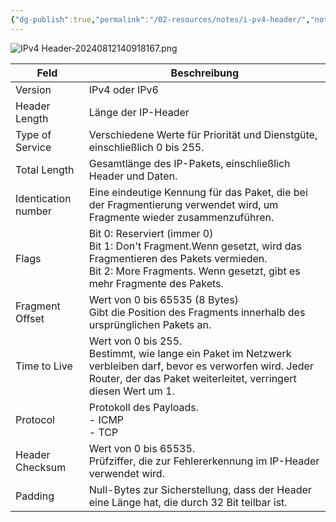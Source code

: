 ```yaml
---
{"dg-publish":true,"permalink":"/02-resources/notes/i-pv4-header/","noteIcon":"","updated":"2025-07-12T13:31:41.000+02:00"}
---
```


<style> .container {font-family: sans-serif; text-align: center;} .button-wrapper button {z-index: 1;height: 40px; width: 100px; margin: 10px;padding: 5px;} .excalidraw .App-menu_top .buttonList { display: flex;} .excalidraw-wrapper { height: 800px; margin: 50px; position: relative;} :root[dir="ltr"] .excalidraw .layer-ui__wrapper .zen-mode-transition.App-menu_bottom--transition-left {transform: none;} </style><script src="https://cdn.jsdelivr.net/npm/react@17/umd/react.production.min.js"></script><script src="https://cdn.jsdelivr.net/npm/react-dom@17/umd/react-dom.production.min.js"></script><script type="text/javascript" src="https://cdn.jsdelivr.net/npm/@excalidraw/excalidraw@0/dist/excalidraw.production.min.js"></script><div id="IPv4_Header_2024-07-22_1257.51.excalidraw.md1"></div><script>(function(){const InitialData={"type":"excalidraw","version":2,"source":"https://github.com/zsviczian/obsidian-excalidraw-plugin/releases/tag/2.3.0","elements":[{"type":"rectangle","version":428,"versionNonce":232806031,"index":"a0","isDeleted":false,"id":"_WY-222-EqsvTaRiDcIk3","fillStyle":"solid","strokeWidth":2,"strokeStyle":"solid","roughness":1,"opacity":100,"angle":0,"x":-1503.7511417082083,"y":-712.5072512567033,"strokeColor":"#1e1e1e","backgroundColor":"transparent","width":2228.8198383571685,"height":1225.2084125863835,"seed":400090067,"groupIds":[],"frameId":null,"roundness":null,"boundElements":[],"updated":1724140648761,"link":null,"locked":false},{"type":"rectangle","version":545,"versionNonce":2145476065,"index":"a1","isDeleted":false,"id":"_jS5qc3Qt3RrBcP_QdvAp","fillStyle":"solid","strokeWidth":2,"strokeStyle":"solid","roughness":1,"opacity":100,"angle":0,"x":-1503.7511417082083,"y":-712.5072512567033,"strokeColor":"#1e1e1e","backgroundColor":"transparent","width":350.9280160000892,"height":184.21988065141326,"seed":974656787,"groupIds":[],"frameId":null,"roundness":null,"boundElements":[{"type":"text","id":"vFdUyeX7"}],"updated":1724140648761,"link":null,"locked":false},{"type":"text","version":336,"versionNonce":1876208815,"index":"a2","isDeleted":false,"id":"vFdUyeX7","fillStyle":"solid","strokeWidth":2,"strokeStyle":"solid","roughness":1,"opacity":100,"angle":0,"x":-1387.3671126510349,"y":-665.3973109309967,"strokeColor":"#1e1e1e","backgroundColor":"transparent","width":118.15995788574219,"height":90,"seed":1782100029,"groupIds":[],"frameId":null,"roundness":null,"boundElements":[],"updated":1724140648761,"link":null,"locked":false,"fontSize":36,"fontFamily":1,"text":"Version\n4 bits","rawText":"Version\n4 bits","textAlign":"center","verticalAlign":"middle","containerId":"_jS5qc3Qt3RrBcP_QdvAp","originalText":"Version\n4 bits","autoResize":true,"lineHeight":1.25},{"type":"rectangle","version":681,"versionNonce":1494826703,"index":"a3","isDeleted":false,"id":"BNF_AstRb-FCRYAkhUjZX","fillStyle":"solid","strokeWidth":2,"strokeStyle":"solid","roughness":1,"opacity":100,"angle":0,"x":-1151.4233330635243,"y":-714.5895827599779,"strokeColor":"#1e1e1e","backgroundColor":"transparent","width":352.32780864468475,"height":184.21988065141326,"seed":1584798099,"groupIds":[],"frameId":null,"roundness":null,"boundElements":[{"type":"text","id":"3p0uE3RN"}],"updated":1724140648761,"link":null,"locked":false},{"type":"text","version":484,"versionNonce":1329207713,"index":"a4","isDeleted":false,"id":"3p0uE3RN","fillStyle":"solid","strokeWidth":2,"strokeStyle":"solid","roughness":1,"opacity":100,"angle":0,"x":-1101.0793902890334,"y":-667.4796424342713,"strokeColor":"#1e1e1e","backgroundColor":"transparent","width":251.63992309570312,"height":90,"seed":2051239731,"groupIds":[],"frameId":null,"roundness":null,"boundElements":[],"updated":1724140648761,"link":null,"locked":false,"fontSize":36,"fontFamily":1,"text":"Header Length\n4 bits","rawText":"Header Length\n4 bits","textAlign":"center","verticalAlign":"middle","containerId":"BNF_AstRb-FCRYAkhUjZX","originalText":"Header Length\n4 bits","autoResize":true,"lineHeight":1.25},{"type":"rectangle","version":585,"versionNonce":1256734081,"index":"a5","isDeleted":false,"id":"rMZn2gjtdQlQtz1HYhlks","fillStyle":"solid","strokeWidth":2,"strokeStyle":"solid","roughness":1,"opacity":100,"angle":0,"x":-795.0711205656272,"y":-711.6959173066243,"strokeColor":"#1e1e1e","backgroundColor":"transparent","width":380.32366153659444,"height":184.21988065141326,"seed":304706589,"groupIds":[],"frameId":null,"roundness":null,"boundElements":[{"type":"text","id":"spxW9cLp"}],"updated":1724140648761,"link":null,"locked":false},{"type":"text","version":390,"versionNonce":1692735247,"index":"a6","isDeleted":false,"id":"spxW9cLp","fillStyle":"solid","strokeWidth":2,"strokeStyle":"solid","roughness":1,"opacity":100,"angle":0,"x":-746.1852297387362,"y":-664.5859769809177,"strokeColor":"#1e1e1e","backgroundColor":"transparent","width":282.5518798828125,"height":90,"seed":813623421,"groupIds":[],"frameId":null,"roundness":null,"boundElements":[],"updated":1724140648761,"link":null,"locked":false,"fontSize":36,"fontFamily":1,"text":"Type of Service\n8 bits","rawText":"Type of Service\n8 bits","textAlign":"center","verticalAlign":"middle","containerId":"rMZn2gjtdQlQtz1HYhlks","originalText":"Type of Service\n8 bits","autoResize":true,"lineHeight":1.25},{"type":"rectangle","version":463,"versionNonce":2037210415,"index":"a9","isDeleted":false,"id":"EQaDhJB55XrkOIz0rg6oS","fillStyle":"solid","strokeWidth":2,"strokeStyle":"solid","roughness":1,"opacity":100,"angle":0,"x":-418.3037497214293,"y":-709.968025208162,"strokeColor":"#1e1e1e","backgroundColor":"transparent","width":1142.2307979899192,"height":182.53629347855278,"seed":1836632851,"groupIds":[],"frameId":null,"roundness":null,"boundElements":[{"type":"text","id":"jUjuSR4h"}],"updated":1724140648761,"link":null,"locked":false},{"type":"text","version":315,"versionNonce":612733249,"index":"aA","isDeleted":false,"id":"jUjuSR4h","fillStyle":"solid","strokeWidth":2,"strokeStyle":"solid","roughness":1,"opacity":100,"angle":0,"x":33.735675762788105,"y":-663.6998784688856,"strokeColor":"#1e1e1e","backgroundColor":"transparent","width":238.15194702148438,"height":90,"seed":677872221,"groupIds":[],"frameId":null,"roundness":null,"boundElements":[],"updated":1724140648761,"link":null,"locked":false,"fontSize":36,"fontFamily":1,"text":"Total Length\n16 bits","rawText":"Total Length\n16 bits","textAlign":"center","verticalAlign":"middle","containerId":"EQaDhJB55XrkOIz0rg6oS","originalText":"Total Length\n16 bits","autoResize":true,"lineHeight":1.25},{"type":"rectangle","version":383,"versionNonce":1126416673,"index":"aB","isDeleted":false,"id":"eNIO9K6zyokOmPqdr_kV0","fillStyle":"solid","strokeWidth":2,"strokeStyle":"solid","roughness":1,"opacity":100,"angle":0,"x":-1499.8986060076404,"y":-529.3000095009154,"strokeColor":"#1e1e1e","backgroundColor":"transparent","width":1085.2144844066324,"height":210.99603866316446,"seed":556877427,"groupIds":[],"frameId":null,"roundness":null,"boundElements":[{"type":"text","id":"mIpFmE20"}],"updated":1724140648761,"link":null,"locked":false},{"type":"text","version":317,"versionNonce":1120738671,"index":"aBV","isDeleted":false,"id":"mIpFmE20","fillStyle":"solid","strokeWidth":2,"strokeStyle":"solid","roughness":1,"opacity":100,"angle":0,"x":-1060.4312716412383,"y":-448.8019901693332,"strokeColor":"#1e1e1e","backgroundColor":"transparent","width":206.27981567382812,"height":50,"seed":641723891,"groupIds":[],"frameId":null,"roundness":null,"boundElements":[],"updated":1724140648761,"link":null,"locked":false,"fontSize":20,"fontFamily":1,"text":"Identification number\n16 bits","rawText":"Identification number\n16 bits","textAlign":"center","verticalAlign":"middle","containerId":"eNIO9K6zyokOmPqdr_kV0","originalText":"Identification number\n16 bits","autoResize":true,"lineHeight":1.25},{"type":"rectangle","version":391,"versionNonce":1027970959,"index":"aE","isDeleted":false,"id":"EdlsY75E60FqQdKEcYK8n","fillStyle":"solid","strokeWidth":2,"strokeStyle":"solid","roughness":1,"opacity":50,"angle":0,"x":-412.3192332029553,"y":-529.5353412563637,"strokeColor":"#1e1e1e","backgroundColor":"transparent","width":300.33531997497244,"height":209.3057958946717,"seed":1633381501,"groupIds":[],"frameId":null,"roundness":null,"boundElements":[{"type":"text","id":"VndzRqwa"}],"updated":1724140648761,"link":null,"locked":false},{"type":"text","version":338,"versionNonce":1428991201,"index":"aEV","isDeleted":false,"id":"VndzRqwa","fillStyle":"solid","strokeWidth":2,"strokeStyle":"solid","roughness":1,"opacity":50,"angle":0,"x":-287.7015610084378,"y":-437.38244330902785,"strokeColor":"#1e1e1e","backgroundColor":"transparent","width":51.0999755859375,"height":25,"seed":779111219,"groupIds":[],"frameId":null,"roundness":null,"boundElements":[],"updated":1724140648761,"link":null,"locked":false,"fontSize":20,"fontFamily":1,"text":"Flags","rawText":"Flags","textAlign":"center","verticalAlign":"middle","containerId":"EdlsY75E60FqQdKEcYK8n","originalText":"Flags","autoResize":true,"lineHeight":1.25},{"type":"rectangle","version":509,"versionNonce":1940285633,"index":"aF","isDeleted":false,"id":"9NfoPbN-ddaiyG7tAAyCG","fillStyle":"solid","strokeWidth":2,"strokeStyle":"solid","roughness":1,"opacity":100,"angle":0,"x":-110.79369044127384,"y":-527.3288297701106,"strokeColor":"#1e1e1e","backgroundColor":"transparent","width":833.406259333936,"height":209.3057958946717,"seed":1569035155,"groupIds":[],"frameId":null,"roundness":null,"boundElements":[{"type":"text","id":"etr6LHPy"}],"updated":1724140648761,"link":null,"locked":false},{"type":"text","version":493,"versionNonce":1323450319,"index":"aG","isDeleted":false,"id":"etr6LHPy","fillStyle":"solid","strokeWidth":2,"strokeStyle":"solid","roughness":1,"opacity":100,"angle":0,"x":157.6435090499129,"y":-467.6759318227747,"strokeColor":"#1e1e1e","backgroundColor":"transparent","width":296.5318603515625,"height":90,"seed":1427267229,"groupIds":[],"frameId":null,"roundness":null,"boundElements":[],"updated":1724140648761,"link":null,"locked":false,"fontSize":36,"fontFamily":1,"text":"Fragment Offset\n13 bits","rawText":"Fragment Offset\n13 bits","textAlign":"center","verticalAlign":"middle","containerId":"9NfoPbN-ddaiyG7tAAyCG","originalText":"Fragment Offset\n13 bits","autoResize":true,"lineHeight":1.25},{"type":"rectangle","version":403,"versionNonce":591883759,"index":"aH","isDeleted":false,"id":"WDKlYut8Zfj9ggPaAX0cR","fillStyle":"solid","strokeWidth":2,"strokeStyle":"solid","roughness":1,"opacity":100,"angle":0,"x":-410.37850263901123,"y":-527.6903166405782,"strokeColor":"#1e1e1e","backgroundColor":"transparent","width":97.24875215084441,"height":209.3057958946717,"seed":685804893,"groupIds":[],"frameId":null,"roundness":null,"boundElements":[{"type":"text","id":"jvdLeaAS"}],"updated":1724140648761,"link":null,"locked":false},{"type":"text","version":352,"versionNonce":698477697,"index":"aI","isDeleted":false,"id":"jvdLeaAS","fillStyle":"solid","strokeWidth":2,"strokeStyle":"solid","roughness":1,"opacity":100,"angle":0,"x":-374.13812161974136,"y":-445.53741869324233,"strokeColor":"#1e1e1e","backgroundColor":"transparent","width":24.767990112304688,"height":45,"seed":695920797,"groupIds":[],"frameId":null,"roundness":null,"boundElements":[],"updated":1724140648761,"link":null,"locked":false,"fontSize":36,"fontFamily":1,"text":"0","rawText":"0","textAlign":"center","verticalAlign":"middle","containerId":"WDKlYut8Zfj9ggPaAX0cR","originalText":"0","autoResize":true,"lineHeight":1.25},{"type":"rectangle","version":393,"versionNonce":1922217057,"index":"aJ","isDeleted":false,"id":"BTVDFgXd1JRbEREJ726zV","fillStyle":"solid","strokeWidth":2,"strokeStyle":"solid","roughness":1,"opacity":100,"angle":0,"x":-312.90108314018653,"y":-525.7340329886354,"strokeColor":"#1e1e1e","backgroundColor":"transparent","width":101.36876625639914,"height":204.13612737809947,"seed":260259837,"groupIds":[],"frameId":null,"roundness":null,"boundElements":[{"type":"text","id":"peaU81xx"}],"updated":1724140648761,"link":null,"locked":false},{"type":"text","version":348,"versionNonce":1013579311,"index":"aK","isDeleted":false,"id":"peaU81xx","fillStyle":"solid","strokeWidth":2,"strokeStyle":"solid","roughness":1,"opacity":100,"angle":0,"x":-276.2566932981198,"y":-468.66596929958564,"strokeColor":"#1e1e1e","backgroundColor":"transparent","width":28.079986572265625,"height":90,"seed":477378653,"groupIds":[],"frameId":null,"roundness":null,"boundElements":[],"updated":1724140648761,"link":null,"locked":false,"fontSize":36,"fontFamily":1,"text":"D\nF","rawText":"D\nF","textAlign":"center","verticalAlign":"middle","containerId":"BTVDFgXd1JRbEREJ726zV","originalText":"D\nF","autoResize":true,"lineHeight":1.25},{"type":"rectangle","version":399,"versionNonce":1510498383,"index":"aP","isDeleted":false,"id":"TOjsIPlK3giAGOGJh8hk3","fillStyle":"solid","strokeWidth":2,"strokeStyle":"solid","roughness":1,"opacity":100,"angle":0,"x":-209.47300489239524,"y":-528.1028674151434,"strokeColor":"#1e1e1e","backgroundColor":"transparent","width":101.36876625639914,"height":204.13612737809947,"seed":1443938877,"groupIds":[],"frameId":null,"roundness":null,"boundElements":[{"type":"text","id":"hMPVn4mW"}],"updated":1724140648761,"link":null,"locked":false},{"type":"text","version":361,"versionNonce":1902628897,"index":"aQ","isDeleted":false,"id":"hMPVn4mW","fillStyle":"solid","strokeWidth":2,"strokeStyle":"solid","roughness":1,"opacity":100,"angle":0,"x":-172.5766161489613,"y":-471.0348037260936,"strokeColor":"#1e1e1e","backgroundColor":"transparent","width":27.57598876953125,"height":90,"seed":848786077,"groupIds":[],"frameId":null,"roundness":null,"boundElements":[],"updated":1724140648761,"link":null,"locked":false,"fontSize":36,"fontFamily":1,"text":"M\nF","rawText":"M\nF","textAlign":"center","verticalAlign":"middle","containerId":"TOjsIPlK3giAGOGJh8hk3","originalText":"M\nF","autoResize":true,"lineHeight":1.25},{"type":"rectangle","version":427,"versionNonce":2065376257,"index":"aV","isDeleted":false,"id":"lVpUvXsIBQ2QOCzh0wQyy","fillStyle":"solid","strokeWidth":2,"strokeStyle":"solid","roughness":1,"opacity":100,"angle":0,"x":-1501.0195764939533,"y":-315.88964678206173,"strokeColor":"#1e1e1e","backgroundColor":"transparent","width":568.4896712807198,"height":203.48446886978275,"seed":376201171,"groupIds":[],"frameId":null,"roundness":null,"boundElements":[{"type":"text","id":"ILP5RCCw"}],"updated":1724140648761,"link":null,"locked":false},{"type":"text","version":315,"versionNonce":848943247,"index":"aW","isDeleted":false,"id":"ILP5RCCw","fillStyle":"solid","strokeWidth":2,"strokeStyle":"solid","roughness":1,"opacity":100,"angle":0,"x":-1323.391577401445,"y":-259.14741234717036,"strokeColor":"#1e1e1e","backgroundColor":"transparent","width":213.23367309570312,"height":90,"seed":450669011,"groupIds":[],"frameId":null,"roundness":null,"boundElements":[],"updated":1724140648762,"link":"[[02 - RESOURCES/Notes/TTL\|TTL]]","locked":false,"fontSize":36,"fontFamily":1,"text":"📍[[02 - RESOURCES/Notes/TTL\|TTL]]\n8 bits","rawText":"[[02 - RESOURCES/Notes/TTL\|TTL]]\n8 bits","textAlign":"center","verticalAlign":"middle","containerId":"lVpUvXsIBQ2QOCzh0wQyy","originalText":"📍[[02 - RESOURCES/Notes/TTL\|TTL]]\n8 bits","autoResize":true,"lineHeight":1.25},{"type":"rectangle","version":507,"versionNonce":101576367,"index":"aX","isDeleted":false,"id":"gW2sxoht5R8QgK_OkIZ0b","fillStyle":"solid","strokeWidth":2,"strokeStyle":"solid","roughness":1,"opacity":100,"angle":0,"x":-935.1647274764381,"y":-320.337376181428,"strokeColor":"#1e1e1e","backgroundColor":"transparent","width":514.9147284375106,"height":203.48446886978275,"seed":2008390707,"groupIds":[],"frameId":null,"roundness":null,"boundElements":[{"type":"text","id":"RuGxKeOy"}],"updated":1724140648762,"link":null,"locked":false},{"type":"text","version":404,"versionNonce":487643073,"index":"aY","isDeleted":false,"id":"RuGxKeOy","fillStyle":"solid","strokeWidth":2,"strokeStyle":"solid","roughness":1,"opacity":100,"angle":0,"x":-751.2013436653976,"y":-263.5951417465366,"strokeColor":"#1e1e1e","backgroundColor":"transparent","width":146.9879608154297,"height":90,"seed":1371119059,"groupIds":[],"frameId":null,"roundness":null,"boundElements":[],"updated":1724140648762,"link":null,"locked":false,"fontSize":36,"fontFamily":1,"text":"Protocol\n8 bits","rawText":"Protocol\n8 bits","textAlign":"center","verticalAlign":"middle","containerId":"gW2sxoht5R8QgK_OkIZ0b","originalText":"Protocol\n8 bits","autoResize":true,"lineHeight":1.25},{"type":"rectangle","version":396,"versionNonce":1199716257,"index":"ad","isDeleted":false,"id":"zMUgsRAQpgEiHicdbo9vZ","fillStyle":"solid","strokeWidth":2,"strokeStyle":"solid","roughness":1,"opacity":100,"angle":0,"x":-414.61453734593624,"y":-318.23690232639484,"strokeColor":"#1e1e1e","backgroundColor":"transparent","width":1143.003534188982,"height":200.73520275674346,"seed":1616397747,"groupIds":[],"frameId":null,"roundness":null,"boundElements":[{"type":"text","id":"hGFxjd0L"}],"updated":1724140648762,"link":null,"locked":false},{"type":"text","version":314,"versionNonce":311906031,"index":"ae","isDeleted":false,"id":"hGFxjd0L","fillStyle":"solid","strokeWidth":2,"strokeStyle":"solid","roughness":1,"opacity":100,"angle":0,"x":11.321281262226648,"y":-262.8693009480231,"strokeColor":"#1e1e1e","backgroundColor":"transparent","width":291.13189697265625,"height":90,"seed":1495336285,"groupIds":[],"frameId":null,"roundness":null,"boundElements":[],"updated":1724140648762,"link":null,"locked":false,"fontSize":36,"fontFamily":1,"text":"Header checksum\n16 bits","rawText":"Header checksum\n16 bits","textAlign":"center","verticalAlign":"middle","containerId":"zMUgsRAQpgEiHicdbo9vZ","originalText":"Header checksum\n16 bits","autoResize":true,"lineHeight":1.25},{"type":"rectangle","version":387,"versionNonce":1204656399,"index":"af","isDeleted":false,"id":"bhiHi4_k45mEXyfrqlRCb","fillStyle":"solid","strokeWidth":2,"strokeStyle":"solid","roughness":1,"opacity":100,"angle":0,"x":-1501.7790473438617,"y":-114.82276804656783,"strokeColor":"#1e1e1e","backgroundColor":"transparent","width":2227.3623443522197,"height":176.8380580976852,"seed":1870225149,"groupIds":[],"frameId":null,"roundness":null,"boundElements":[{"type":"text","id":"GnY0NtQR"}],"updated":1724140648762,"link":null,"locked":false},{"type":"text","version":320,"versionNonce":406815585,"index":"ag","isDeleted":false,"id":"GnY0NtQR","fillStyle":"solid","strokeWidth":2,"strokeStyle":"solid","roughness":1,"opacity":100,"angle":0,"x":-555.2198234099394,"y":-71.40373899772523,"strokeColor":"#1e1e1e","backgroundColor":"transparent","width":334.243896484375,"height":90,"seed":256105747,"groupIds":[],"frameId":null,"roundness":null,"boundElements":[],"updated":1724140648762,"link":null,"locked":false,"fontSize":36,"fontFamily":1,"text":"Source IP Address\n32 bits","rawText":"Source IP Address\n32 bits","textAlign":"center","verticalAlign":"middle","containerId":"bhiHi4_k45mEXyfrqlRCb","originalText":"Source IP Address\n32 bits","autoResize":true,"lineHeight":1.25},{"type":"rectangle","version":455,"versionNonce":723152705,"index":"ah","isDeleted":false,"id":"f1fa1jYgbh56owtqpbdJR","fillStyle":"solid","strokeWidth":2,"strokeStyle":"solid","roughness":1,"opacity":100,"angle":0,"x":-1495.543430478374,"y":58.85746758508719,"strokeColor":"#1e1e1e","backgroundColor":"transparent","width":2227.3623443522197,"height":176.8380580976852,"seed":320251603,"groupIds":[],"frameId":null,"roundness":null,"boundElements":[{"type":"text","id":"sIpDS0me"}],"updated":1724140648762,"link":null,"locked":false},{"type":"text","version":401,"versionNonce":2105008463,"index":"ai","isDeleted":false,"id":"sIpDS0me","fillStyle":"solid","strokeWidth":2,"strokeStyle":"solid","roughness":1,"opacity":100,"angle":0,"x":-591.8961938491391,"y":102.2764966339298,"strokeColor":"#1e1e1e","backgroundColor":"transparent","width":420.06787109375,"height":90,"seed":2111853683,"groupIds":[],"frameId":null,"roundness":null,"boundElements":[],"updated":1724140648762,"link":null,"locked":false,"fontSize":36,"fontFamily":1,"text":"Destination IP Address\n32 bits","rawText":"Destination IP Address\n32 bits","textAlign":"center","verticalAlign":"middle","containerId":"f1fa1jYgbh56owtqpbdJR","originalText":"Destination IP Address\n32 bits","autoResize":true,"lineHeight":1.25},{"type":"rectangle","version":383,"versionNonce":28106607,"index":"aj","isDeleted":false,"id":"TYG46jhrZgaBeX5YQjjSC","fillStyle":"solid","strokeWidth":2,"strokeStyle":"solid","roughness":1,"opacity":100,"angle":0,"x":-1496.7905538514715,"y":229.37988075071235,"strokeColor":"#1e1e1e","backgroundColor":"transparent","width":2227.3623443522206,"height":290.5196668747685,"seed":1232513523,"groupIds":[],"frameId":null,"roundness":null,"boundElements":[{"type":"text","id":"0khC6kpn"}],"updated":1724140648762,"link":null,"locked":false},{"type":"text","version":323,"versionNonce":1671844609,"index":"ak","isDeleted":false,"id":"0khC6kpn","fillStyle":"solid","strokeWidth":2,"strokeStyle":"solid","roughness":1,"opacity":100,"angle":0,"x":-562.2053289409862,"y":329.6397141880966,"strokeColor":"#1e1e1e","backgroundColor":"transparent","width":358.19189453125,"height":90,"seed":570279613,"groupIds":[],"frameId":null,"roundness":null,"boundElements":[],"updated":1724140648762,"link":null,"locked":false,"fontSize":36,"fontFamily":1,"text":"Options and Padding\nbis 60 bytes","rawText":"Options and Padding\nbis 60 bytes","textAlign":"center","verticalAlign":"middle","containerId":"TYG46jhrZgaBeX5YQjjSC","originalText":"Options and Padding\nbis 60 bytes","autoResize":true,"lineHeight":1.25}],"appState":{"theme":"dark","viewBackgroundColor":"#ffffff","currentItemStrokeColor":"#1e1e1e","currentItemBackgroundColor":"transparent","currentItemFillStyle":"solid","currentItemStrokeWidth":2,"currentItemStrokeStyle":"solid","currentItemRoughness":1,"currentItemOpacity":100,"currentItemFontFamily":1,"currentItemFontSize":36,"currentItemTextAlign":"left","currentItemStartArrowhead":null,"currentItemEndArrowhead":"arrow","scrollX":2495.1327805838473,"scrollY":2529.0637675672474,"zoom":{"value":0.20000000000000007},"currentItemRoundness":"sharp","gridSize":null,"gridColor":{"Bold":"#C9C9C9","Regular":"#EDEDED"},"currentStrokeOptions":null,"previousGridSize":null,"frameRendering":{"enabled":true,"clip":true,"name":true,"outline":true},"objectsSnapModeEnabled":false},"files":{}};InitialData.scrollToContent=true;App=()=>{const e=React.useRef(null),t=React.useRef(null),[n,i]=React.useState({width:void 0,height:void 0});return React.useEffect(()=>{i({width:t.current.getBoundingClientRect().width,height:t.current.getBoundingClientRect().height});const e=()=>{i({width:t.current.getBoundingClientRect().width,height:t.current.getBoundingClientRect().height})};return window.addEventListener("resize",e),()=>window.removeEventListener("resize",e)},[t]),React.createElement(React.Fragment,null,React.createElement("div",{className:"excalidraw-wrapper",ref:t},React.createElement(ExcalidrawLib.Excalidraw,{ref:e,width:n.width,height:n.height,initialData:InitialData,viewModeEnabled:!0,zenModeEnabled:!0,gridModeEnabled:!1})))},excalidrawWrapper=document.getElementById("IPv4_Header_2024-07-22_1257.51.excalidraw.md1");ReactDOM.render(React.createElement(App),excalidrawWrapper);})();</script>

![IPv4 Header-20240812140918167.png](/img/user/02%20-%20RESOURCES/Files/IMG/IPv4%20Header-20240812140918167.png)

| Feld                | Beschreibung                                                                                                                                                                                   |
| ------------------- | ---------------------------------------------------------------------------------------------------------------------------------------------------------------------------------------------- |
| Version             | IPv4 oder IPv6                                                                                                                                                                                 |
| Header Length       | Länge der IP-Header                                                                                                                                                                            |
| Type of Service     | Verschiedene Werte für Priorität und Dienstgüte, einschließlich 0 bis 255.                                                                                                                     |
| Total Length        | Gesamtlänge des IP-Pakets, einschließlich Header und Daten.                                                                                                                                    |
| Identication number | Eine eindeutige Kennung für das Paket, die bei der Fragmentierung verwendet wird, um Fragmente wieder zusammenzuführen.                                                                        |
| Flags               | Bit 0: Reserviert (immer 0)<br>Bit 1: Don't Fragment.Wenn gesetzt, wird das Fragmentieren des Pakets vermieden.<br>Bit 2: More Fragments. Wenn gesetzt, gibt es mehr Fragmente des Pakets.<br> |
| Fragment Offset     | Wert von 0 bis 65535 (8 Bytes)<br>Gibt die Position des Fragments innerhalb des ursprünglichen Pakets an.<br>                                                                                  |
| Time to Live        | Wert von 0 bis 255.<br>Bestimmt, wie lange ein Paket im Netzwerk verbleiben darf, bevor es verworfen wird. Jeder Router, der das Paket weiterleitet, verringert diesen Wert um 1.<br>          |
| Protocol            | Protokoll des Payloads.<br>- ICMP<br>- TCP                                                                                                                                                     |
| Header Checksum     | Wert von 0 bis 65535.<br>Prüfziffer, die zur Fehlererkennung im IP-Header verwendet wird.<br>                                                                                                  |
| Padding             | Null-Bytes zur Sicherstellung, dass der Header eine Länge hat, die durch 32 Bit teilbar ist.                                                                                                   |
